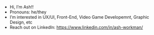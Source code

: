 - Hi, I’m Ash!!
- Pronouns: he/they
- I’m interested in UX/UI, Front-End, Video Game Developemnt, Graphic Design, etc
- Reach out on LinkedIn: https://www.linkedin.com/in/ash-workman/
